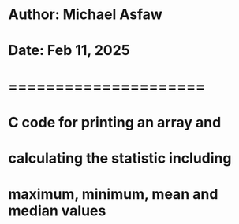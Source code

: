 # Author: Michael Asfaw
# Date: Feb 11, 2025
# =====================
# C code for printing an array and
# calculating the statistic including 
# maximum, minimum, mean and median values